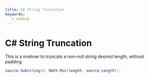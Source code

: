 ```yaml
---
title: C# String Truncation
keywords:
   - csharp
---
```


# C# String Truncation

This is a oneliner to truncate a non-null string desired length, without padding

```csharp
source.Substring(0, Math.Min(length, source.Length));
```
